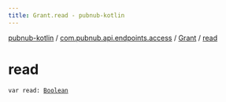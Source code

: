 ```yaml
---
title: Grant.read - pubnub-kotlin
---
```


[pubnub-kotlin](../../index.html) / [com.pubnub.api.endpoints.access](../index.html) / [Grant](index.html) / [read](./read.html)

# read

`var read: `[`Boolean`](https://kotlinlang.org/api/latest/jvm/stdlib/kotlin/-boolean/index.html)